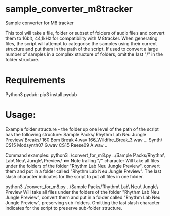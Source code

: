# sample_converter_m8tracker
Sample converter for M8 tracker

This tool will take a file, folder or subset of folders of audio files and convert them to 16bit, 44,1kHz for compatibility with M8tracker.
When generating files, the script will attempt to categorise the samples using their current structure and put them in the path of the script.
If used to convert a large number of samples in a complex structure of folders, omit the last "/" in the folder structure.

# Requirements
Python3
pydub: pip3 install pydub

# Usage:
Example folder structure - the folder up one level of the path of the script has the following structure:
	Sample Packs/
		Rhythm Lab Neu Jungle Preview/
			Breaks/
				160 Bom Break 4.wav
				166_Wildfire_Break_3.wav
				...
			Synth/
				CS15 Modsynth07 G.wav
				CS15 Reese09 A.wav
				..

Command examples:
python3 ./convert_for_m8.py ../Sample Packs/Rhythm\ Lab\ Neu\ Jungle\ Preview/ <== Note trailing "/" character
	Will take all files under the folders of the folder "Rhythm Lab Neu Jungle Preview",
	convert them and put in a folder called "Rhythm Lab Neu Jungle Preview".
	The last slash character indicates for the script to put all files in one folder.

python3 ./convert_for_m8.py ../Sample Packs/Rhythm\ Lab\ Neu\ Jungle\ Preview
	Will take all files under the folders of the folder "Rhythm Lab Neu Jungle Preview",
	convert them and put in a folder called "Rhythm Lab Neu Jungle Preview", preserving sub-folders.
	Omitting the last slash character indicates for the script to preserve sub-folder structure.
